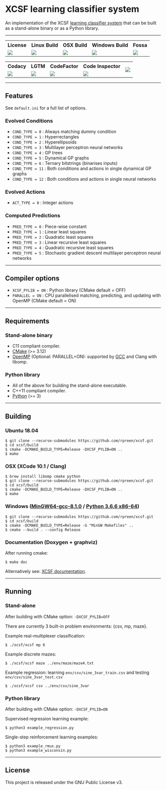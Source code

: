 # XCSF learning classifier system

An implementation of the XCSF [learning classifier system](https://en.wikipedia.org/wiki/Learning_classifier_system) that can be built as a stand-alone binary or as a Python library.

*******************************************************************************

<table>
    <tr>
        <th>License</th>
        <th>Linux Build</th>
        <th>OSX Build</th>
        <th>Windows Build</th>
        <th>Fossa</th>
    </tr>
    <tr>
        <td><a href="http://www.gnu.org/licenses/gpl-3.0"><img src="https://img.shields.io/badge/License-GPL%20v3-blue.svg"></a></td>
        <td><a href="https://travis-ci.org/rpreen/xcsf"><img src="http://badges.herokuapp.com/travis/rpreen/xcsf?env=BADGE=linux&label=build&branch=master"></a></td>
        <td><a href="https://travis-ci.org/rpreen/xcsf"><img src="http://badges.herokuapp.com/travis/rpreen/xcsf?env=BADGE=osx&label=build&branch=master"></a></td>
        <td><a href="https://ci.appveyor.com/project/rpreen/xcsf"><img src="https://ci.appveyor.com/api/projects/status/s4xge68jmlbam005?svg=true"></a></td>
        <td><a href="https://app.fossa.com/projects/git%2Bgithub.com%2Frpreen%2Fxcsf?ref=badge_shield"><img src="https://app.fossa.com/api/projects/git%2Bgithub.com%2Frpreen%2Fxcsf.svg?type=shield"></a></td>
    </tr>
</table>

<table>
    <tr>
        <th>Codacy</th>
        <th>LGTM</th>
        <th>CodeFactor</th>
        <th>Code Inspector</th>
        <th rowspan=2><a href="https://sonarcloud.io/dashboard?id=rpreen_xcsf"><img src="https://sonarcloud.io/api/project_badges/quality_gate?project=rpreen_xcsf"></a></th>
    </tr>
    <tr>
        <td><a href="https://www.codacy.com/app/rpreen/xcsf"><img src="https://api.codacy.com/project/badge/Grade/2213b9ad4e034482bf058d4598d1618b"></a></td>
        <td><a href="https://lgtm.com/projects/g/rpreen/xcsf/context:cpp"><img src="https://img.shields.io/lgtm/grade/cpp/g/rpreen/xcsf.svg?logo=lgtm&logoWidth=18"></a></td>
        <td><a href="https://www.codefactor.io/repository/github/rpreen/xcsf"><img src="https://www.codefactor.io/repository/github/rpreen/xcsf/badge"></a></td>
        <td><a href="https://www.code-inspector.com/public/project/2064/xcsf/dashboard"><img src="https://www.code-inspector.com/project/2064/status/svg"></a></td>
    </tr>
</table>

*******************************************************************************

## Features

See `default.ini` for a full list of options.

### Evolved Conditions

* `COND_TYPE = 0` : Always matching dummy condition
* `COND_TYPE = 1` : Hyperrectangles
* `COND_TYPE = 2` : Hyperellipsoids
* `COND_TYPE = 3` : Multilayer perceptron neural networks
* `COND_TYPE = 4` : GP trees
* `COND_TYPE = 5` : Dynamical GP graphs
* `COND_TYPE = 6` : Ternary bitstrings (binarises inputs)
* `COND_TYPE = 11` : Both conditions and actions in single dynamical GP graphs
* `COND_TYPE = 12` : Both conditions and actions in single neural networks

### Evolved Actions

* `ACT_TYPE = 0` : Integer actions

### Computed Predictions

* `PRED_TYPE = 0` : Piece-wise constant
* `PRED_TYPE = 1` : Linear least squares
* `PRED_TYPE = 2` : Quadratic least squares
* `PRED_TYPE = 3` : Linear recursive least squares
* `PRED_TYPE = 4` : Quadratic recursive least squares
* `PRED_TYPE = 5` : Stochastic gradient descent multilayer perceptron neural networks

*******************************************************************************

## Compiler options

* `XCSF_PYLIB = ON` : Python library (CMake default = OFF)
* `PARALLEL = ON` : CPU parallelised matching, predicting, and updating with OpenMP (CMake default = ON)
  
*******************************************************************************

## Requirements

### Stand-alone binary
 
* C11 compliant compiler.
* [CMake](https://www.cmake.org "CMake") (>= 3.12)
* [OpenMP](https://www.openmp.org "OpenMP") (Optional: PARALLEL=ON): supported by [GCC](https://gcc.gnu.org "GCC") and Clang with libomp.

### Python library
 
* All of the above for building the stand-alone executable.
* C++11 compliant compiler.
* [Python](https://www.python.org "Python") (>= 3)

*******************************************************************************

## Building

### Ubuntu 18.04

```
$ git clone --recurse-submodules https://github.com/rpreen/xcsf.git
$ cd xcsf/build
$ cmake -DCMAKE_BUILD_TYPE=Release -DXCSF_PYLIB=ON ..
$ make
```
 
### OSX (XCode 10.1 / Clang)

```
$ brew install libomp cmake python
$ git clone --recurse-submodules https://github.com/rpreen/xcsf.git
$ cd xcsf/build
$ cmake -DCMAKE_BUILD_TYPE=Release -DXCSF_PYLIB=ON ..
$ make
```

### Windows ([MinGW64-gcc-8.1.0](http://mingw-w64.org "MinGW64-gcc-8.1.0") / [Python 3.6.6 x86-64](https://python.org/downloads/windows/ "Python 3.6.6 x86-64"))

```
$ git clone --recurse-submodules https://github.com/rpreen/xcsf.git
$ cd xcsf/build
$ cmake -DCMAKE_BUILD_TYPE=Release -G "MinGW Makefiles" ..
$ cmake --build . --config Release
```

### Documentation (Doxygen + graphviz)

After running cmake:

```
$ make doc
```

Alternatively see: [XCSF documentation](https://rpreen.github.io/xcsf/ "XCSF documentation").

*******************************************************************************

## Running

### Stand-alone

After building with CMake option: `-DXCSF_PYLIB=OFF`

There are currently 3 built-in problem environments: {csv, mp, maze}.

Example real-multiplexer classification:

```
$ ./xcsf/xcsf mp 6
```

Example discrete mazes:

```
$ ./xcsf/xcsf maze ../env/maze/maze4.txt
```

Example regression: learning `env/csv/sine_3var_train.csv` and testing `env/csv/sine_3var_test.csv`

```
$ ./xcsf/xcsf csv ../env/csv/sine_3var
```

### Python library

After building with CMake option: `-DXCSF_PYLIB=ON`

Supervised regression learning example:

```
$ python3 example_regression.py
```

Single-step reinforcement learning examples:

```
$ python3 example_rmux.py
$ python3 example_wisconsin.py
```

*******************************************************************************

## License

This project is released under the GNU Public License v3.
